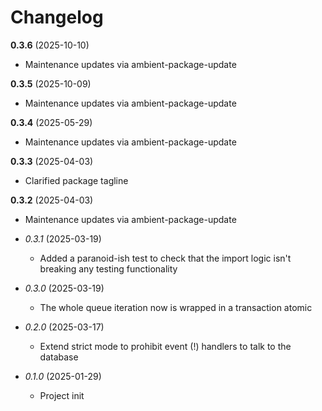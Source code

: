 # Changelog

**0.3.6** (2025-10-10)
  * Maintenance updates via ambient-package-update

**0.3.5** (2025-10-09)
  * Maintenance updates via ambient-package-update

**0.3.4** (2025-05-29)
  * Maintenance updates via ambient-package-update

**0.3.3** (2025-04-03)
  * Clarified package tagline

**0.3.2** (2025-04-03)
  * Maintenance updates via ambient-package-update

* *0.3.1* (2025-03-19)
  * Added a paranoid-ish test to check that the import logic isn't breaking any testing functionality

* *0.3.0* (2025-03-19)
  * The whole queue iteration now is wrapped in a transaction atomic

* *0.2.0* (2025-03-17)
  * Extend strict mode to prohibit event (!) handlers to talk to the database

* *0.1.0* (2025-01-29)
  * Project init

